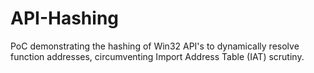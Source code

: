 # API-Hashing
PoC demonstrating the hashing of Win32 API's to dynamically resolve function addresses, circumventing Import Address Table (IAT) scrutiny.
